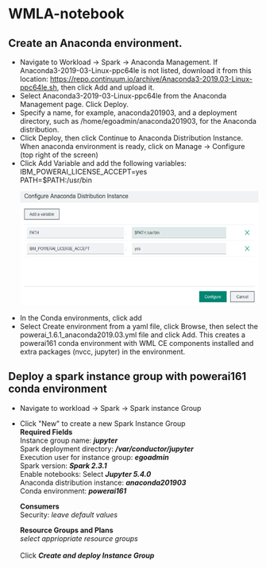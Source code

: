 # WMLA-notebook

## Create an Anaconda environment.

   * Navigate to Workload -> Spark -> Anaconda Management. If Anaconda3-2019-03-Linux-ppc64le is not listed, download it from this location: https://repo.continuum.io/archive/Anaconda3-2019.03-Linux-ppc64le.sh, then click Add and upload it.
   * Select Anaconda3-2019-03-Linux-ppc64le from the Anaconda Management page. Click Deploy.
   * Specify a name, for example, anaconda201903, and a deployment directory, such as /home/egoadmin/anaconda201903, for the Anaconda distribution.
   * Click Deploy, then click Continue to Anaconda Distribution Instance.<br>
   When anaconda environment is ready, click on Manage -> Configure (top right of the screen)
   * Click Add Variable and add the following variables:<br>
    IBM_POWERAI_LICENSE_ACCEPT=yes <br>
    PATH=$PATH:/usr/bin <br>
    <p align="center">
    <img src="https://github.com/regiscely/WMLA-notebook/blob/master/anaconda_variables.PNG" width="550" height="230">
    </p>
   * In the Conda environments, click add
   * Select Create environment from a yaml file, click Browse, then select the powerai_1.6.1_anaconda2019.03.yml file and click Add.
   This creates a powerai161 conda environment with WML CE components installed and extra packages (nvcc, jupyter) in the environment. 
   
## Deploy a spark instance group with powerai161 conda environment

   * Navigate to workload -> Spark -> Spark instance Group
   * Click "New" to create a new Spark Instance Group  
        <b>Required Fields</b><br>
        Instance group name: <i><b>jupyter</b></i> <br>
        Spark deployment directory: <i><b>/var/conductor/jupyter</b></i> <br>
        Execution user for instance group: <i><b>egoadmin</b></i> <br>
        Spark version: <i><b>Spark 2.3.1 </b></i><br>
        Enable notebooks: Select <i><b>Jupyter 5.4.0 </b></i><br>
             Anaconda distribution instance: <i><b>anaconda201903</b></i> <br>
             Conda environment: <i><b>powerai161</b></i> <br>
        
        <b>Consumers</b><br>
        Security:
             <i>leave default values</i>
        
        <b>Resource Groups and Plans</b><br>
          <i>select appriopriate resource groups</i>
        <br>  
        Click <b><i>Create and deploy Instance Group</i></b> 
